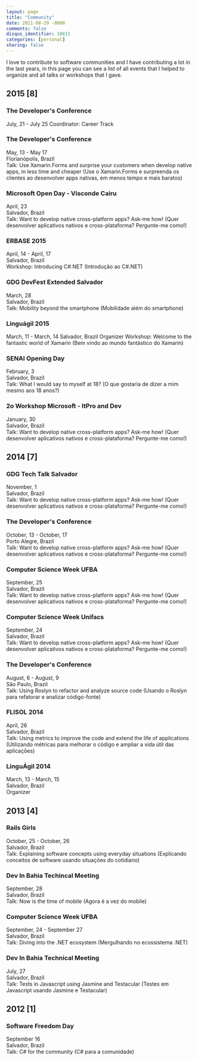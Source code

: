 ```yaml
---
layout: page
title: "Community"
date: 2011-08-29 -0800
comments: false
disqus_identifier: 10811
categories: [personal]
sharing: false
---
```


I love to contribute to software communities and I have contributing a lot in the last years, in this page you can see a list of all events that I helped to organize and all talks or workshops that I gave.

## 2015 [8]

### The Developer's Conference
July, 21 - July 25
Coordinator: Career Track

### The Developer's Conference
May, 13 - May 17  
Florianópolis, Brazil  
Talk: Use Xamarin.Forms and surprise your customers when develop native apps, in less time and cheaper (Use o Xamarin.Forms e surpreenda os clientes ao desenvolver apps nativas, em menos tempo e mais baratos)

### Microsoft Open Day - Visconde Cairu
April, 23  
Salvador, Brazil  
Talk: Want to develop native cross-platform apps? Ask-me how! (Quer desenvolver aplicativos nativos e cross-plataforma? Pergunte-me como!)  

### ERBASE 2015
April, 14 - April, 17   
Salvador, Brazil     
Workshop: Introducing C#.NET (Introdução ao C#.NET)  

### GDG DevFest Extended Salvador
March, 28     
Salvador, Brazil    
Talk: Mobility beyond the smartphone (Mobilidade além do smartphone)

### Linguágil 2015
March, 11 - March, 14
Salvador, Brazil
Organizer
Workshop: Welcome to the fantastic world of Xamarin (Bem vindo ao mundo fantástico do Xamarin)

### SENAI Opening Day
February, 3    
Salvador, Brazil    
Talk: What I would say to myself at 18? (O que gostaria de dizer a mim mesmo aos 18 anos?)

### 2o Workshop Microsoft - ItPro and Dev
January, 30   
Salvador, Brazil    
Talk: Want to develop native cross-platform apps? Ask-me how! (Quer desenvolver aplicativos nativos e cross-plataforma? Pergunte-me como!)

## 2014 [7]

### GDG Tech Talk Salvador
November, 1  
Salvador, Brazil  
Talk: Want to develop native cross-platform apps? Ask-me how! (Quer desenvolver aplicativos nativos e cross-plataforma? Pergunte-me como!)

### The Developer's Conference
October, 13 - October, 17  
Porto Alegre, Brazil  
Talk: Want to develop native cross-platform apps? Ask-me how! (Quer desenvolver aplicativos nativos e cross-plataforma? Pergunte-me como!)

### Computer Science Week UFBA
September, 25  
Salvador, Brazil  
Talk: Want to develop native cross-platform apps? Ask-me how! (Quer desenvolver aplicativos nativos e cross-plataforma? Pergunte-me como!)

### Computer Science Week Unifacs
September, 24  
Salvador, Brazil  
Talk: Want to develop native cross-platform apps? Ask-me how! (Quer desenvolver aplicativos nativos e cross-plataforma? Pergunte-me como!)  

### The Developer's Conference
August, 6 - August, 9  
São Paulo, Brazil  
Talk: Using Roslyn to refactor and analyze source code (Usando o Roslyn para refatorar e analizar código-fonte)  

### FLISOL 2014
April, 26  
Salvador, Brazil  
Talk: Using metrics to improve the code and extend the life of applications (Utilizando métricas para melhorar o código e ampliar a vida útil das aplicações)

### LinguÁgil 2014
March, 13 - March, 15  
Salvador, Brazil  
Organizer  

## 2013 [4]

### Rails Girls
October, 25 - October, 26  
Salvador, Brazil  
Talk: Explaining software concepts using everyday situations (Explicando conceitos de software usando situações do cotidiano)  

### Dev In Bahia Techincal Meeting
September, 28  
Salvador, Brazil  
Talk: Now is the time of mobile (Agora é a vez do mobile)  

### Computer Science Week UFBA
September, 24 - September 27  
Salvador, Brazil  
Talk: Diving into the .NET ecosystem (Mergulhando no ecossistema .NET)  

### Dev In Bahia Technical Meeting
July, 27  
Salvador, Brazil  
Talk: Tests in Javascript using Jasmine and Testacular (Testes em Javascript usando Jasmine e Testacular)  

## 2012 [1]

### Software Freedom Day
September 16  
Salvador, Brazil  
Talk: C# for the community (C# para a comunidade)  
